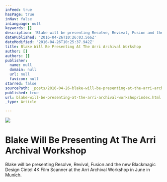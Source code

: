 ```yaml
---
inFeed: true
hasPage: true
inNav: false
inLanguage: null
keywords: []
description: 'Blake will be presenting Resolve, Revival, Fusion and the new Blackmagic Design Cintel 4K Film Scanner at the Arri Archival Workshop in June in Munich.'
datePublished: '2016-04-26T10:26:03.566Z'
dateModified: '2016-04-26T10:25:37.942Z'
title: Blake Will Be Presenting At The Arri Archival Workshop
author: []
authors: []
publisher:
  name: null
  domain: null
  url: null
  favicon: null
starred: false
sourcePath: _posts/2016-04-26-blake-will-be-presenting-at-the-arri-archival-workshop.md
published: true
url: blake-will-be-presenting-at-the-arri-archival-workshop/index.html
_type: Article

---
```

![](https://the-grid-user-content.s3-us-west-2.amazonaws.com/6a999d1b-abff-460f-a0fa-6fa9ebc6df75.png)

# Blake Will Be Presenting At The Arri Archival Workshop

Blake will be presenting Resolve, Revival, Fusion and the new Blackmagic Design Cintel 4K Film Scanner at the Arri Archival Workshop in June in Munich.